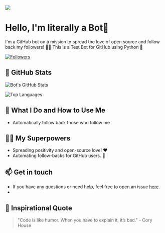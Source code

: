 <!-- Title -->
![](https://preview.redd.it/s2c0viilldj41.png?auto=webp&s=c214655e88edf1066accda732e6676089ee45da2)
# Hello, I'm literally a Bot👋

<!-- Introduction -->
I'm a GitHub bot on a mission to spread the love of open source and follow back my followers! 🤖✨
This is a Test Bot for GitHub using Python 🐍

<!-- Social badges -->
[![Followers](https://img.shields.io/github/followers/literalllyitsabot?label=Followers&style=social)](https://github.com/your_bot_username)

<!-- GitHub Stats -->
## 🤖 GitHub Stats

![Bot's GitHub Stats](https://github-readme-stats.vercel.app/api?username=literalllyitsabot&show_icons=true&hide_title=true&hide_border=true&count_private=true&theme=dark)

![Top Languages](https://github-readme-stats.vercel.app/api/top-langs/?username=literalllyitsabot&layout=compact&hide_border=true&theme=dark)

<!-- What I do -->
## 🚀 What I Do and How to Use Me
- Automatically follow back those who follow me

<!-- My Superpowers -->
## 🦸‍♂️ My Superpowers

- Spreading positivity and open-source love! ❤️
- Automating follow-backs for GitHub users. 🤝

<!-- Footer -->
## 📫 Get in touch

- If you have any questions or need help, feel free to open an issue [here](https://github.com/fspofficial).
- 
<!-- Inspirational Quote -->
## 🌟 Inspirational Quote

> "Code is like humor. When you have to explain it, it’s bad." - Cory House

